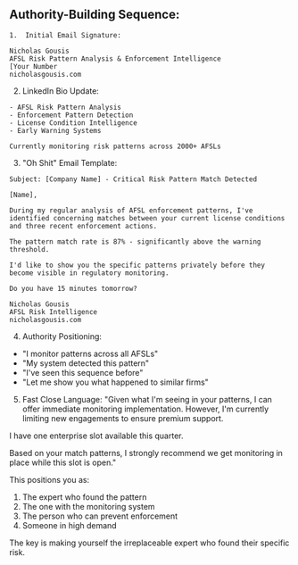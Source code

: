 
## Authority-Building Sequence:
    1.  Initial Email Signature:
```
Nicholas Gousis
AFSL Risk Pattern Analysis & Enforcement Intelligence
[Your Number
nicholasgousis.com
```

2.  LinkedIn Bio Update:

```
- AFSL Risk Pattern Analysis
- Enforcement Pattern Detection
- License Condition Intelligence
- Early Warning Systems

Currently monitoring risk patterns across 2000+ AFSLs
```

3.  "Oh Shit" Email Template:

```
Subject: [Company Name] - Critical Risk Pattern Match Detected

[Name],

During my regular analysis of AFSL enforcement patterns, I've identified concerning matches between your current license conditions and three recent enforcement actions.

The pattern match rate is 87% - significantly above the warning threshold.

I'd like to show you the specific patterns privately before they become visible in regulatory monitoring.

Do you have 15 minutes tomorrow?

Nicholas Gousis
AFSL Risk Intelligence
nicholasgousis.com
```

4.  Authority Positioning:

*   "I monitor patterns across all AFSLs"
*   "My system detected this pattern"
*   "I've seen this sequence before"
*   "Let me show you what happened to similar firms"

5.  Fast Close Language: "Given what I'm seeing in your patterns, I can offer immediate monitoring implementation. However, I'm currently limiting new engagements to ensure premium support.

I have one enterprise slot available this quarter.

Based on your match patterns, I strongly recommend we get monitoring in place while this slot is open."

This positions you as:

1.  The expert who found the pattern
2.  The one with the monitoring system
3.  The person who can prevent enforcement
4.  Someone in high demand

The key is making yourself the irreplaceable expert who found their specific risk.
